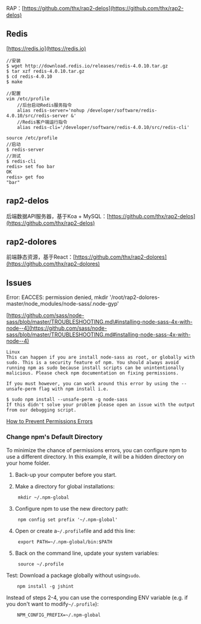 RAP：[https://github.com/thx/rap2-delos](https://github.com/thx/rap2-delos)

## Redis

[https://redis.io](https://redis.io)

```
//安装
$ wget http://download.redis.io/releases/redis-4.0.10.tar.gz
$ tar xzf redis-4.0.10.tar.gz
$ cd redis-4.0.10
$ make

//配置
vim /etc/profile
    //后台启动Redis服务指令
    alias redis-server='nohup /developer/software/redis-4.0.10/src/redis-server &'
    //Redis客户端运行指令
    alias redis-cli='/developer/software/redis-4.0.10/src/redis-cli'

source /etc/profile
//启动
$ redis-server
//测试
$ redis-cli
redis> set foo bar
OK
redis> get foo
"bar"
```

## rap2-delos

后端数据API服务器，基于Koa + MySQL：[https://github.com/thx/rap2-delos](https://github.com/thx/rap2-delos)

## rap2-dolores

前端静态资源，基于React：[https://github.com/thx/rap2-dolores](https://github.com/thx/rap2-dolores)

## Issues

Error: EACCES: permission denied, mkdir '/root/rap2-dolores-master/node\_modules/node-sass/.node-gyp'

[https://github.com/sass/node-sass/blob/master/TROUBLESHOOTING.md\#installing-node-sass-4x-with-node--4](https://github.com/sass/node-sass/blob/master/TROUBLESHOOTING.md#installing-node-sass-4x-with-node--4)

```
Linux
This can happen if you are install node-sass as root, or globally with sudo. This is a security feature of npm. You should always avoid running npm as sudo because install scripts can be unintentionally malicious. Please check npm documentation on fixing permissions.

If you must however, you can work around this error by using the --unsafe-perm flag with npm install i.e.

$ sudo npm install --unsafe-perm -g node-sass
If this didn't solve your problem please open an issue with the output from our debugging script.
```

[How to Prevent Permissions Errors](https://docs.npmjs.com/getting-started/fixing-npm-permissions)

### Change npm's Default Directory

To minimize the chance of permissions errors, you can configure npm to use a different directory. In this example, it will be a hidden directory on your home folder.

1. Back-up your computer before you start.

2. Make a directory for global installations:

   ```
    mkdir ~/.npm-global

   ```

3. Configure npm to use the new directory path:

   ```
    npm config set prefix '~/.npm-global'

   ```

4. Open or create a`~/.profile`file and add this line:

   ```
    export PATH=~/.npm-global/bin:$PATH

   ```

5. Back on the command line, update your system variables:

   ```
    source ~/.profile

   ```

Test: Download a package globally without using`sudo`.

```
    npm install -g jshint

```

Instead of steps 2-4, you can use the corresponding ENV variable \(e.g. if you don't want to modify`~/.profile`\):

```
    NPM_CONFIG_PREFIX=~/.npm-global
```



